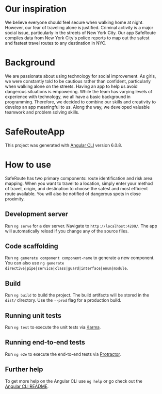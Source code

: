 # Our inspiration

We believe everyone should feel secure when walking home at night. However, our fear of traveling alone is justified. Criminal activity is a major social issue, particularly in the streets of New York City. Our app SafeRoute compiles data from New York City's police reports to map out the safest and fastest travel routes to any destination in NYC. 

# Background

We are passionate about using technology for social improvement. As girls, we were constantly told to be cautious rather than confident, particularly when walking alone on the streets. Having an app to help us avoid dangerous situations is empowering. 
While the team has varying levels of experience with technology, we all have a basic background in programming. Therefore, we decided to combine our skills and creativity to develop an app meaningful to us. Along the way, we developed valuable teamwork and problem solving skills. 

# SafeRouteApp

This project was generated with [Angular CLI](https://github.com/angular/angular-cli) version 6.0.8.

# How to use

SafeRoute has two primary components: route identification and risk area mapping. When you want to travel to a location, simply enter your method of travel, origin, and destination to choose the safest and most efficient route available. You will also be notified of dangerous spots in close proximity.

## Development server

Run `ng serve` for a dev server. Navigate to `http://localhost:4200/`. The app will automatically reload if you change any of the source files.

## Code scaffolding

Run `ng generate component component-name` to generate a new component. You can also use `ng generate directive|pipe|service|class|guard|interface|enum|module`.

## Build

Run `ng build` to build the project. The build artifacts will be stored in the `dist/` directory. Use the `--prod` flag for a production build.

## Running unit tests

Run `ng test` to execute the unit tests via [Karma](https://karma-runner.github.io).

## Running end-to-end tests

Run `ng e2e` to execute the end-to-end tests via [Protractor](http://www.protractortest.org/).

## Further help

To get more help on the Angular CLI use `ng help` or go check out the [Angular CLI README](https://github.com/angular/angular-cli/blob/master/README.md).
